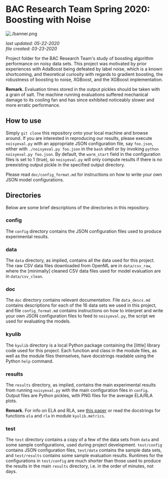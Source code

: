 # BAC Research Team Spring 2020: Boosting with Noise

![./banner.png](./banner.png)

_last updated: 05-22-2020_  
_file created: 03-23-2020_

Project folder for the BAC Research Team's study of boosting algorithm performance on noisy data sets. This project was motivated by prior experiences with AdaBoost being defeated by label noise, which is a known shortcoming, and theoretical curiosity with regards to gradient boosting, the robustness of boosting to noise, XGBoost, and the XGBoost implementation.

**Remark.** Evaluation times stored in the output pickles should be taken with a grain of salt. The machine running evaluations suffered mechanical damage to its cooling fan and has since exhibited noticeably slower and more erratic performance.

## How to use

Simply `git clone` this repository onto your local machine and browse around. If you are interested in reproducing our results, please execute `noisyeval.py` with an appropriate JSON configuration file, say `foo.json`, either with `./noisyeval.py foo.json` in the `bash` shell or by invoking `python noisyeval.py foo.json`. By default, the `warm_start` field in the configuration files is set to 1 (true), so `noisyeval.py` will only compute results if there is no preexisting output pickle in the specified output directory.

Please read `doc/config_format.md` for instructions on how to write your own JSON model configurations.

## Directories

Below are some brief descriptions of the directories in this repository.

### config

The `config` directory contains the JSON configuration files used to produce experimental results.

### data

The `data` directory, as implied, contains all the data used for this project. The raw CSV data files downloaded from OpenML are in `data/csv_raw`, where the [minimally] cleaned CSV data files used for model evaluation are in `data/csv_clean`.

### doc

The `doc` directory contains relevant documentation. File `data_descs.md` contains descriptions for each of the 16 data sets we used in this project, and file `config_format.md` contains instructions on how to interpret and write your own JSON configuration files to feed to `noisyeval.py`, the script we used for evaluating the models.

### kyulib

The `kyulib` directory is a local Python package containing the [little] library code used for this project. Each function and class in the module files, as well as the module files themselves, have docstrings readable using the Python `help` command.

### results

The `results` directory, as implied, contains the main experimental results from running `noisyeval.py` with the main configuration files in `config`. Output files are Python pickles, with PNG files for the average ELA/RLA plots.

**Remark.** For info on ELA and RLA, see [this paper](https://doi.org/10.1016/j.neucom.2014.11.086) or read the docstrings for functions `ela` and `rla` in module `kyulib.metrics`.

### test

The `test` directory contains a copy of a few of the data sets from `data` and some sample configurations, used during project development. `test/config` contains JSON configuration files, `test/data` contains the sample data sets, and `test/results` contains some sample evaluation results. Runtimes for the configurations in `test/config` are much shorter than those used to produce the results in the main `results` directory, i.e. in the order of minutes, not days.